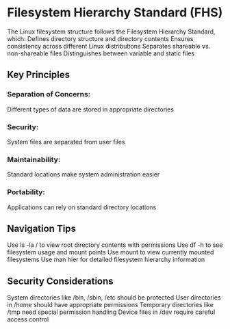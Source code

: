 # Filesystem Hierarchy Standard (FHS)
The Linux filesystem structure follows the Filesystem Hierarchy Standard, which:
Defines directory structure and directory contents
Ensures consistency across different Linux distributions
Separates shareable vs. non-shareable files
Distinguishes between variable and static files

## Key Principles
### Separation of Concerns: 
Different types of data are stored in appropriate directories
### Security: 
System files are separated from user files
### Maintainability: 
Standard locations make system administration easier
### Portability: 
Applications can rely on standard directory locations

## Navigation Tips
Use ls -la / to view root directory contents with permissions
Use df -h to see filesystem usage and mount points
Use mount to view currently mounted filesystems
Use man hier for detailed filesystem hierarchy information

## Security Considerations
System directories like /bin, /sbin, /etc should be protected
User directories in /home should have appropriate permissions
Temporary directories like /tmp need special permission handling
Device files in /dev require careful access control
